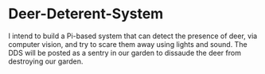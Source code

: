 # Deer-Deterent-System
I intend to build a Pi-based system that can detect the presence of deer, via computer  vision, and try to scare them away using lights and sound. The DDS will be posted as a sentry in our garden to dissaude the deer from destroying our garden.
